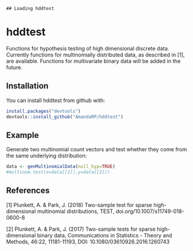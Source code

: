 
<!-- README.md is generated from README.Rmd. Please edit that file -->
    ## Loading hddtest

hddtest
=======

Functions for hypothesis testing of high dimensional discrete data. Currently functions for multinomially distributed data, as described in \[1\], are available. Functions for multivariate binary data will be added in the future.

Installation
------------

You can install hddtest from github with:

``` r
install.packages("devtools")
devtools::install_github("AmandaRP/hddtest")
```

Example
-------

Generate two multinomial count vectors and test whether they come from the same underlying distribution:

``` r
data <- genMultinomialData(null_hyp=TRUE)
#multinom.test(x=data[[1]],y=data[[2]])
```

References
----------

\[1\] Plunkett, A. & Park, J. (2018) Two-sample test for sparse high-dimensional multinomial distributions, TEST, doi.org/10.1007/s11749-018-0600-8

\[2\] Plunkett, A. & Park, J. (2017) Two-sample tests for sparse high-dimensional binary data, Communications in Statistics - Theory and Methods, 46:22, 11181-11193, DOI: 10.1080/03610926.2016.1260743
